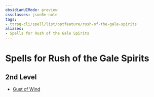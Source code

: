 ```yaml
---
obsidianUIMode: preview
cssclasses: json5e-note
tags:
- ttrpg-cli/spell/list/optfeature/rush-of-the-gale-spirits
aliases:
- Spells for Rush of the Gale Spirits
---
```

# Spells for Rush of the Gale Spirits

## 2nd Level

- [Gust of Wind](/3-Mechanics/CLI/Compendium/spells/gust-of-wind.md "PHB")